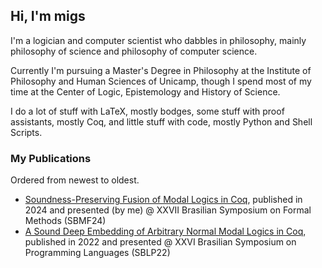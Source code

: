 ## Hi, I'm migs

I'm a logician and computer scientist who dabbles in philosophy, mainly philosophy of science and philosophy of computer science.

Currently I'm pursuing a Master's Degree in Philosophy at the Institute of Philosophy and Human Sciences of Unicamp, though I spend most of my time at the Center of Logic, Epistemology and History of Science.

I do a lot of stuff with LaTeX, mostly bodges, some stuff with proof assistants, mostly Coq, and little stuff with code, mostly Python and Shell Scripts.

### My Publications

Ordered from newest to oldest.

- [Soundness-Preserving Fusion of Modal Logics in Coq](https://doi.org/10.1007/978-3-031-78116-2_8), published in 2024 and presented (by me) @ XXVII Brasilian Symposium on Formal Methods (SBMF24)
- [A Sound Deep Embedding of Arbitrary Normal Modal Logics in Coq](https://doi.org/10.1145/3561320.3561329), published in 2022 and presented @ XXVI Brasilian Symposium on Programming Languages (SBLP22)

<!--
**MiguelANunes/MiguelANunes** is a ✨ _special_ ✨ repository because its `README.md` (this file) appears on your GitHub profile.

Here are some ideas to get you started:

- 🔭 I’m currently working on ...
- 🌱 I’m currently learning ...
- 👯 I’m looking to collaborate on ...
- 🤔 I’m looking for help with ...
- 💬 Ask me about ...
- 📫 How to reach me: ...
- 😄 Pronouns: ...
- ⚡ Fun fact: ...
-->
